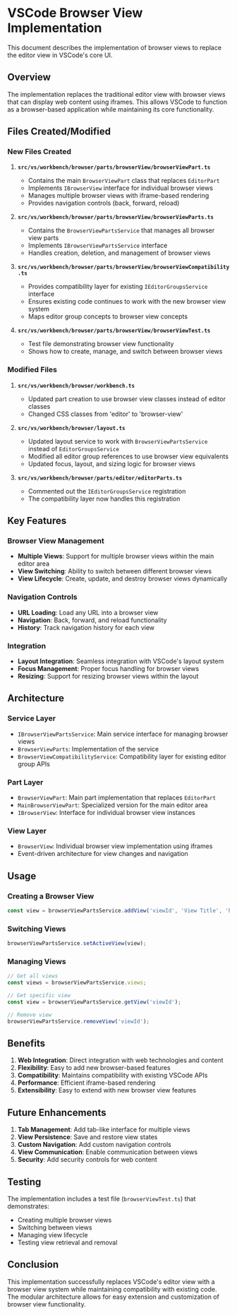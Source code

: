 # VSCode Browser View Implementation

This document describes the implementation of browser views to replace the editor view in VSCode's core UI.

## Overview

The implementation replaces the traditional editor view with browser views that can display web content using iframes. This allows VSCode to function as a browser-based application while maintaining its core functionality.

## Files Created/Modified

### New Files Created

1. **`src/vs/workbench/browser/parts/browserView/browserViewPart.ts`**
   - Contains the main `BrowserViewPart` class that replaces `EditorPart`
   - Implements `IBrowserView` interface for individual browser views
   - Manages multiple browser views with iframe-based rendering
   - Provides navigation controls (back, forward, reload)

2. **`src/vs/workbench/browser/parts/browserView/browserViewParts.ts`**
   - Contains the `BrowserViewPartsService` that manages all browser view parts
   - Implements `IBrowserViewPartsService` interface
   - Handles creation, deletion, and management of browser views

3. **`src/vs/workbench/browser/parts/browserView/browserViewCompatibility.ts`**
   - Provides compatibility layer for existing `IEditorGroupsService` interface
   - Ensures existing code continues to work with the new browser view system
   - Maps editor group concepts to browser view concepts

4. **`src/vs/workbench/browser/parts/browserView/browserViewTest.ts`**
   - Test file demonstrating browser view functionality
   - Shows how to create, manage, and switch between browser views

### Modified Files

1. **`src/vs/workbench/browser/workbench.ts`**
   - Updated part creation to use browser view classes instead of editor classes
   - Changed CSS classes from 'editor' to 'browser-view'

2. **`src/vs/workbench/browser/layout.ts`**
   - Updated layout service to work with `BrowserViewPartsService` instead of `EditorGroupsService`
   - Modified all editor group references to use browser view equivalents
   - Updated focus, layout, and sizing logic for browser views

3. **`src/vs/workbench/browser/parts/editor/editorParts.ts`**
   - Commented out the `IEditorGroupsService` registration
   - The compatibility layer now handles this registration

## Key Features

### Browser View Management
- **Multiple Views**: Support for multiple browser views within the main editor area
- **View Switching**: Ability to switch between different browser views
- **View Lifecycle**: Create, update, and destroy browser views dynamically

### Navigation Controls
- **URL Loading**: Load any URL into a browser view
- **Navigation**: Back, forward, and reload functionality
- **History**: Track navigation history for each view

### Integration
- **Layout Integration**: Seamless integration with VSCode's layout system
- **Focus Management**: Proper focus handling for browser views
- **Resizing**: Support for resizing browser views within the layout

## Architecture

### Service Layer
- `IBrowserViewPartsService`: Main service interface for managing browser views
- `BrowserViewParts`: Implementation of the service
- `BrowserViewCompatibilityService`: Compatibility layer for existing editor group APIs

### Part Layer
- `BrowserViewPart`: Main part implementation that replaces `EditorPart`
- `MainBrowserViewPart`: Specialized version for the main editor area
- `IBrowserView`: Interface for individual browser view instances

### View Layer
- `BrowserView`: Individual browser view implementation using iframes
- Event-driven architecture for view changes and navigation

## Usage

### Creating a Browser View
```typescript
const view = browserViewPartsService.addView('viewId', 'View Title', 'https://example.com');
```

### Switching Views
```typescript
browserViewPartsService.setActiveView(view);
```

### Managing Views
```typescript
// Get all views
const views = browserViewPartsService.views;

// Get specific view
const view = browserViewPartsService.getView('viewId');

// Remove view
browserViewPartsService.removeView('viewId');
```

## Benefits

1. **Web Integration**: Direct integration with web technologies and content
2. **Flexibility**: Easy to add new browser-based features
3. **Compatibility**: Maintains compatibility with existing VSCode APIs
4. **Performance**: Efficient iframe-based rendering
5. **Extensibility**: Easy to extend with new browser view features

## Future Enhancements

1. **Tab Management**: Add tab-like interface for multiple views
2. **View Persistence**: Save and restore view states
3. **Custom Navigation**: Add custom navigation controls
4. **View Communication**: Enable communication between views
5. **Security**: Add security controls for web content

## Testing

The implementation includes a test file (`browserViewTest.ts`) that demonstrates:
- Creating multiple browser views
- Switching between views
- Managing view lifecycle
- Testing view retrieval and removal

## Conclusion

This implementation successfully replaces VSCode's editor view with a browser view system while maintaining compatibility with existing code. The modular architecture allows for easy extension and customization of browser view functionality.
